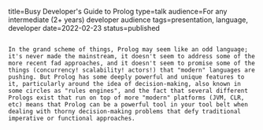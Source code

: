 title=Busy Developer's Guide to Prolog
type=talk
audience=For any intermediate (2+ years) developer audience
tags=presentation, language, developer
date=2022-02-23
status=published
~~~~~~

In the grand scheme of things, Prolog may seem like an odd language; it's never made the mainstream, it doesn't seem to address some of the more recent fad approaches, and it doesn't seem to promise some of the things (concurrency! scalability! actors!) that "modern" languages are pushing. But Prolog has some deeply powerful and unique features to it, particularly around the idea of decision-making, also known in some circles as "rules engines", and the fact that several different Prologs exist that run on top of more "modern" platforms (JVM, CLR, etc) means that Prolog can be a powerful tool in your tool belt when dealing with thorny decision-making problems that defy traditional imperative or functional approaches.
    
